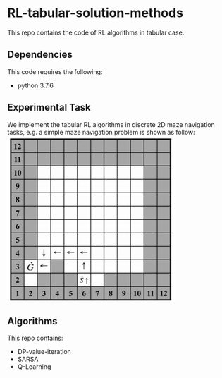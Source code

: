 # RL-tabular-solution-methods
This repo contains the code of RL algorithms in tabular case.

## Dependencies
This code requires the following:
* python 3.7.6

## Experimental Task
We implement the tabular RL algorithms in discrete 2D maze navigation tasks, e.g. a simple maze navigation problem is shown as follow:
![](https://github.com/Wenminggong/RL-tabular-solution-methods/blob/main/lib/envs/simple_maze.JPG)

## Algorithms
This repo contains:
* DP-value-iteration
* SARSA
* Q-Learning
